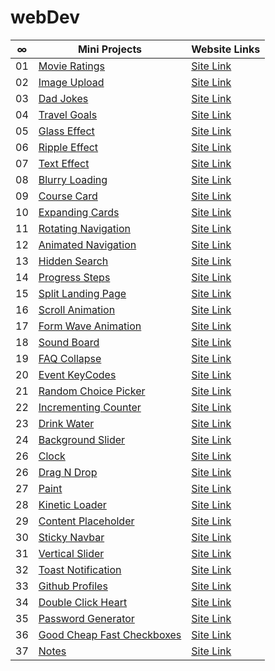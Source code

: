# webDev

|  ∞  | Mini Projects                                                                                                     | Website Links                                              |
| :-: | ----------------------------------------------------------------------------------------------------------------- | ---------------------------------------------------------- |
| 01  | [Movie Ratings](https://github.com/abdullahtabish/webDev/tree/main/Movie%20Ratings)                               | [Site Link](https://count-movieratings.netlify.app/)       |
| 02  | [Image Upload](https://github.com/abdullahtabish/webDev/tree/main/Image%20Upload)                                 | [Site Link](https://count-imageupload.herokuapp.com/)      |
| 03  | [Dad Jokes](https://github.com/abdullahtabish/webDev/tree/main/Dad%20Jokes)                                       | [Site Link](https://count-dadjokes.netlify.app/)           |
| 04  | [Travel Goals](https://github.com/abdullahtabish/webDev/tree/main/Travel%20Goals)                                 | [Site Link](https://count-travelgoals.netlify.app/)        |
| 05  | [Glass Effect](https://github.com/abdullahtabish/webDev/tree/main/Glass%20Effect)                                 | [Site Link](https://count-glasseffect.netlify.app/)        |
| 06  | [Ripple Effect](https://github.com/abdullahtabish/webDev/tree/main/Ripple%20Effect)                               | [Site Link](https://count-rippleeffect.netlify.app/)       |
| 07  | [Text Effect](https://github.com/abdullahtabish/webDev/tree/main/Text%20Effect)                                   | [Site Link](https://count-texteffect.netlify.app/)         |
| 08  | [Blurry Loading](https://github.com/abdullahtabish/webDev/tree/main/Blurry%20Loading)                             | [Site Link](https://count-blurryloading.netlify.app/)      |
| 09  | [Course Card](https://github.com/abdullahtabish/webDev/tree/main/Course%20Card)                                   | [Site Link](https://count-coursecard.netlify.app/)         |
| 10  | [Expanding Cards](https://github.com/abdullahtabish/webDev/tree/main/Expanding%20Cards)                           | [Site Link](https://count-expandingcards.netlify.app/)     |
| 11  | [Rotating Navigation](https://github.com/abdullahtabish/webDev/tree/main/Rotating%20Navigation)                   | [Site Link](https://count-chartreuxcat.netlify.app/)       |
| 12  | [Animated Navigation](https://github.com/abdullahtabish/webDev/tree/main/Animated%20Navigation)                   | [Site Link](https://count-animatednavigation.netlify.app/) |
| 13  | [Hidden Search](https://github.com/abdullahtabish/webDev/tree/main/Hidden%20Search)                               | [Site Link](https://count-hiddensearch.netlify.app/)       |
| 14  | [Progress Steps](https://github.com/abdullahtabish/webDev/tree/main/Progress%20Steps)                             | [Site Link](https://count-progresssteps.netlify.app/)      |
| 15  | [Split Landing Page](https://github.com/abdullahtabish/webDev/tree/main/Split%20Landing%20Page)                   | [Site Link](https://count-splitlandingpage.netlify.app/)   |
| 16  | [Scroll Animation](https://github.com/abdullahtabish/webDev/tree/main/Scroll%20Animation)                         | [Site Link](https://count-scrollanimation.netlify.app/)    |
| 17  | [Form Wave Animation](https://github.com/abdullahtabish/webDev/tree/main/Form%20Wave)                             | [Site Link](https://count-formwave.netlify.app/)           |
| 18  | [Sound Board](https://github.com/abdullahtabish/webDev/tree/main/Sound%20Board)                                   | [Site Link](https://count-soundboard.netlify.app/)         |
| 19  | [FAQ Collapse](https://github.com/abdullahtabish/webDev/tree/main/FAQ%20Collapse)                                 | [Site Link](https://count-faqcollapse.netlify.app/)        |
| 20  | [Event KeyCodes](https://github.com/abdullahtabish/webDev/tree/main/Event%20KeyCodes)                             | [Site Link](https://count-eventkeycodes.netlify.app/)      |
| 21  | [Random Choice Picker](https://github.com/abdullahtabish/webDev/tree/main/Random%20Choice%20Picker)               | [Site Link](https://count-randomchoicepicker.netlify.app/) |
| 22  | [Incrementing Counter](https://github.com/abdullahtabish/webDev/tree/main/Incrementing%20Counter)                 | [Site Link](https://count-incrementcounter.netlify.app/)   |
| 23  | [Drink Water](https://github.com/abdullahtabish/webDev/tree/main/Drink%20Water)                                   | [Site Link](https://count-drinkwater.netlify.app/)         |
| 24  | [Background Slider](https://github.com/abdullahtabish/webDev/tree/main/Background%20Slider)                       | [Site Link](https://count-backgroundslider.netlify.app/)   |
| 26  | [Clock](https://github.com/abdullahtabish/webDev/tree/main/Clock)                                                 | [Site Link](https://count-themeclock.netlify.app/)         |
| 26  | [Drag N Drop](https://github.com/abdullahtabish/webDev/tree/main/Drag%20N%20Drop)                                 | [Site Link](https://count-dragndrop.netlify.app/)          |
| 27  | [Paint](https://github.com/abdullahtabish/webDev/tree/main/Paint)                                                 | [Site Link](https://count-paint.netlify.app/)              |
| 28  | [Kinetic Loader](https://github.com/abdullahtabish/webDev/tree/main/Kinetic%20Loader)                             | [Site Link](https://count-kineticloader.netlify.app/)      |
| 29  | [Content Placeholder](https://github.com/abdullahtabish/webDev/tree/main/Content%20Placeholder)                   | [Site Link](https://count-contentplaceholder.netlify.app/) |
| 30  | [Sticky Navbar](https://github.com/abdullahtabish/webDev/tree/main/Sticky%20Navbar)                               | [Site Link](https://count-stickynavbar.netlify.app/)       |
| 31  | [Vertical Slider](https://github.com/abdullahtabish/webDev/tree/main/Vertical%20Slider)                           | [Site Link](https://count-verticalslider.netlify.app/)     |
| 32  | [Toast Notification](https://github.com/abdullahtabish/webDev/tree/main/Toast%20Notification)                     | [Site Link](https://count-toastnotification.netlify.app/)  |
| 33  | [Github Profiles](https://github.com/abdullahtabish/webDev/tree/main/Github%20Profiles)                           | [Site Link](https://count-githubprofiles.netlify.app/)     |
| 34  | [Double Click Heart](https://github.com/abdullahtabish/webDev/tree/main/Double%20Click%20Heart)                   | [Site Link](https://count-doubleclickheart.netlify.app/)   |
| 35  | [Password Generator](https://github.com/abdullahtabish/webDev/tree/main/Password%20Generator)                     | [Site Link](https://count-passwordgenerator.netlify.app/)  |
| 36  | [Good Cheap Fast Checkboxes](https://github.com/abdullahtabish/webDev/tree/main/Good%20Cheap%20Fast%20Checkboxes) | [Site Link](https://count-checkboxes.netlify.app/)         |
| 37  | [Notes](https://github.com/abdullahtabish/webDev/tree/main/Notes)                                                 | [Site Link](https://count-notes.netlify.app/)              |
